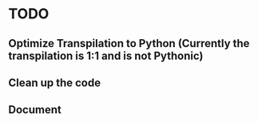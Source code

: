 # TODO  
## Optimize Transpilation to Python (Currently the transpilation is 1:1 and is not Pythonic)
## Clean up the code
## Document
